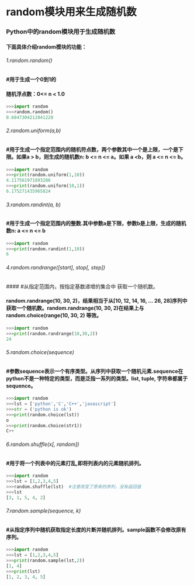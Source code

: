 # random模块用来生成随机数

### Python中的random模块用于生成随机数

#### 下面具体介绍random模块的功能：

###### 1.random.random()

#### #用于生成一个0到1的

#### 随机浮点数：0<= n < 1.0

```python
>>>import random
>>>random.random()
0.6847304212841228
```

###### 2.random.uniform(a,b)

#### \#用于生成一个指定范围内的随机符点数，两个参数其中一个是上限，一个是下限。如果a > b，则生成的随机数n: b <= n <= a。如果 a <b，则 a <= n <= b。

```python
>>>import random
>>>print(random.uniform(1,10))
4.117561971893286
>>>print(random.uniform(10,1))
6.175271435965824
```



###### 3.random.randint(a, b)

#### #用于生成一个指定范围内的整数.其中参数a是下限，参数b是上限，生成的随机数n: a <= n <= b

```python
>>>import random
>>>print(random.randint(1,10))
6
```

###### 4.random.randrange([start], stop[, step])

#### #从指定范围内，按指定基数递增的集合中 获取一个随机数。

#### random.randrange(10, 30, 2)，结果相当于从[10, 12, 14, 16, ... 26, 28]序列中获取一个随机数。random.randrange(10, 30, 2)在结果上与 random.choice(range(10, 30, 2) 等效。

```python
>>>import random
>>>print(random.randrange(10,30,2))
24
```

###### 5.random.choice(sequence)

#### \#参数sequence表示一个有序类型。从序列中获取一个随机元素.sequence在python不是一种特定的类型，而是泛指一系列的类型。list, tuple, 字符串都属于sequence。

```python
>>>import random
>>>lst = ['python','C','C++','javascript']
>>>str = ('python is ok')
>>>print(random.choice(lst))
o
>>>print(random.choice(str1))
C++
```



###### 6.random.shuffle(x[, random])

#### \#用于将一个列表中的元素打乱,即将列表内的元素随机排列。

```python
>>>import random
>>>lst = [1,2,3,4,5]
>>>random.shuffle(lst)  #注意改变了原来的序列，没有返回值
>>>lst
[3, 1, 5, 4, 2]
```



###### 7.random.sample(sequence, k)

#### #从指定序列中随机获取指定长度的片断并随机排列。sample函数不会修改原有序列。

```python
>>>import random 
>>>lst = [1,2,3,4,5]
>>>print(random.sample(lst,2))
[1, 4]
>>>print(lst)
[1, 2, 3, 4, 5]
```

